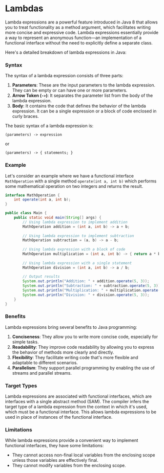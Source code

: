 
# Lambdas

Lambda expressions are a powerful feature introduced in Java 8 that allows you to treat functionality as a method argument, which facilitates writing more concise and expressive code. Lambda expressions essentially provide a way to represent an anonymous function—an implementation of a functional interface without the need to explicitly define a separate class.

Here's a detailed breakdown of lambda expressions in Java:

### Syntax

The syntax of a lambda expression consists of three parts:
1. **Parameters**: These are the input parameters to the lambda expression. They can be empty or can have one or more parameters.
2. **Arrow Token (`->`)**: It separates the parameter list from the body of the lambda expression.
3. **Body**: It contains the code that defines the behavior of the lambda expression. It can be a single expression or a block of code enclosed in curly braces.

The basic syntax of a lambda expression is:

```
(parameters) -> expression
```
or
```
(parameters) -> { statements; }
```

### Example

Let's consider an example where we have a functional interface `MathOperation` with a single method `operate(int a, int b)` which performs some mathematical operation on two integers and returns the result.

```java
interface MathOperation {
    int operate(int a, int b);
}

public class Main {
    public static void main(String[] args) {
        // Using lambda expression to implement addition
        MathOperation addition = (int a, int b) -> a + b;
        
        // Using lambda expression to implement subtraction
        MathOperation subtraction = (a, b) -> a - b;
        
        // Using lambda expression with a block of code
        MathOperation multiplication = (int a, int b) -> { return a * b; };
        
        // Using lambda expression with a single statement
        MathOperation division = (int a, int b) -> a / b;
        
        // Output results
        System.out.println("Addition: " + addition.operate(5, 3));
        System.out.println("Subtraction: " + subtraction.operate(5, 3));
        System.out.println("Multiplication: " + multiplication.operate(5, 3));
        System.out.println("Division: " + division.operate(5, 3));
    }
}
```

### Benefits

Lambda expressions bring several benefits to Java programming:
1. **Conciseness**: They allow you to write more concise code, especially for simple tasks.
2. **Readability**: They improve code readability by allowing you to express the behavior of methods more clearly and directly.
3. **Flexibility**: They facilitate writing code that's more flexible and adaptable to different scenarios.
4. **Parallelism**: They support parallel programming by enabling the use of streams and parallel streams.

### Target Types

Lambda expressions are associated with functional interfaces, which are interfaces with a single abstract method (SAM). The compiler infers the target type of a lambda expression from the context in which it's used, which must be a functional interface. This allows lambda expressions to be used in place of instances of the functional interface.

### Limitations

While lambda expressions provide a convenient way to implement functional interfaces, they have some limitations:
- They cannot access non-final local variables from the enclosing scope unless those variables are effectively final.
- They cannot modify variables from the enclosing scope.


